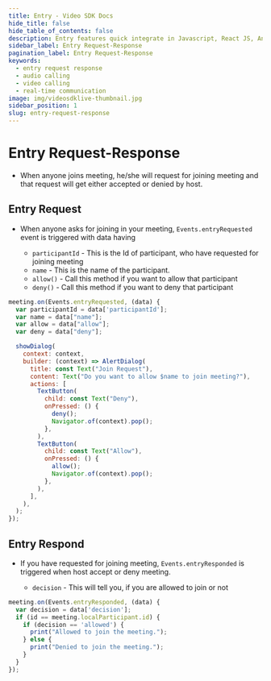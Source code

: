 ```yaml
---
title: Entry - Video SDK Docs
hide_title: false
hide_table_of_contents: false
description: Entry features quick integrate in Javascript, React JS, Android, IOS, React Native, Flutter with Video SDK to add live video & audio conferencing to your applications.
sidebar_label: Entry Request-Response
pagination_label: Entry Request-Response
keywords:
  - entry request response
  - audio calling
  - video calling
  - real-time communication
image: img/videosdklive-thumbnail.jpg
sidebar_position: 1
slug: entry-request-response
---
```


# Entry Request-Response

- When anyone joins meeting, he/she will request for joining meeting and that request will get either accepted or denied by host.

## Entry Request

- When anyone asks for joining in your meeting, `Events.entryRequested` event is triggered with data having

  - `participantId` - This is the Id of participant, who have requested for joining meeting
  - `name` - This is the name of the participant.
  - `allow()` - Call this method if you want to allow that participant
  - `deny()` - Call this method if you want to deny that participant

```js
meeting.on(Events.entryRequested, (data) {
  var participantId = data['participantId'];
  var name = data["name"];
  var allow = data["allow"];
  var deny = data["deny"];

  showDialog(
    context: context,
    builder: (context) => AlertDialog(
      title: const Text("Join Request"),
      content: Text("Do you want to allow $name to join meeting?"),
      actions: [
        TextButton(
          child: const Text("Deny"),
          onPressed: () {
            deny();
            Navigator.of(context).pop();
          },
        ),
        TextButton(
          child: const Text("Allow"),
          onPressed: () {
            allow();
            Navigator.of(context).pop();
          },
        ),
      ],
    ),
  );
});
```

## Entry Respond

- If you have requested for joining meeting, `Events.entryResponded` is triggered when host accept or deny meeting.

  - `decision` - This will tell you, if you are allowed to join or not

```js
meeting.on(Events.entryResponded, (data) {
  var decision = data['decision'];
  if (id == meeting.localParticipant.id) {
    if (decision == 'allowed') {
      print("Allowed to join the meeting.");
    } else {
      print("Denied to join the meeting.");
    }
  }
});
```

